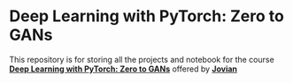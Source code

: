# Deep Learning with PyTorch: Zero to GANs

This repository is for storing all the projects and notebook for the course
**[Deep Learning with PyTorch: Zero to GANs](https://jovian.ai/learn/deep-learning-with-pytorch-zero-to-gans)**
offered by **[Jovian](https://jovian.ai/)**
